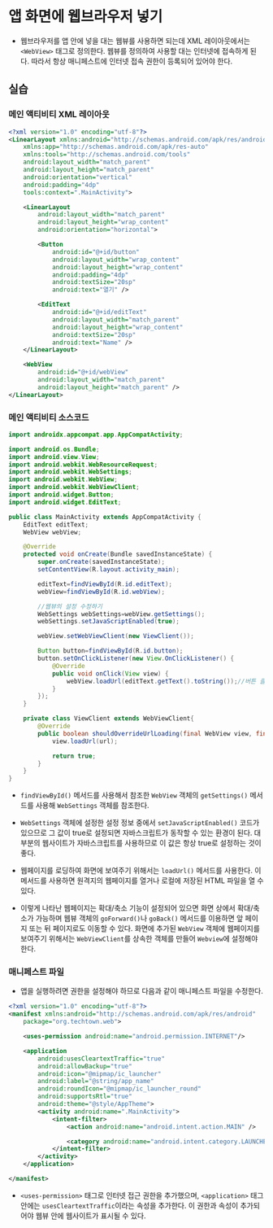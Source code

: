 # 앱 화면에 웹브라우저 넣기

* 웹브라우저를 앱 안에 넣을 대는 웹뷰를 사용하면 되는데 XML 레이아웃에서는 ```<WebView>``` 태그로 정의한다. 웹뷰를 정의하여 사용할 대는 인터넷에 접속하게 된다. 따라서 항상 매니페스트에 인터넷 접속 권한이 등록되어 있어야 한다.

## 실습

### 메인 액티비티 XML 레이아웃

```xml
<?xml version="1.0" encoding="utf-8"?>
<LinearLayout xmlns:android="http://schemas.android.com/apk/res/android"
    xmlns:app="http://schemas.android.com/apk/res-auto"
    xmlns:tools="http://schemas.android.com/tools"
    android:layout_width="match_parent"
    android:layout_height="match_parent"
    android:orientation="vertical"
    android:padding="4dp"
    tools:context=".MainActivity">

    <LinearLayout
        android:layout_width="match_parent"
        android:layout_height="wrap_content"
        android:orientation="horizontal">

        <Button
            android:id="@+id/button"
            android:layout_width="wrap_content"
            android:layout_height="wrap_content"
            android:padding="4dp"
            android:textSize="20sp"
            android:text="열기" />

        <EditText
            android:id="@+id/editText"
            android:layout_width="match_parent"
            android:layout_height="wrap_content"
            android:textSize="20sp"
            android:text="Name" />
    </LinearLayout>

    <WebView
        android:id="@+id/webView"
        android:layout_width="match_parent"
        android:layout_height="match_parent" />
</LinearLayout>
```

### 메인 액티비티 소스코드

```java
import androidx.appcompat.app.AppCompatActivity;

import android.os.Bundle;
import android.view.View;
import android.webkit.WebResourceRequest;
import android.webkit.WebSettings;
import android.webkit.WebView;
import android.webkit.WebViewClient;
import android.widget.Button;
import android.widget.EditText;

public class MainActivity extends AppCompatActivity {
    EditText editText;
    WebView webView;

    @Override
    protected void onCreate(Bundle savedInstanceState) {
        super.onCreate(savedInstanceState);
        setContentView(R.layout.activity_main);

        editText=findViewById(R.id.editText);
        webView=findViewById(R.id.webView);

        //웹뷰의 설정 수정하기
        WebSettings webSettings=webView.getSettings();
        webSettings.setJavaScriptEnabled(true);

        webView.setWebViewClient(new ViewClient());

        Button button=findViewById(R.id.button);
        button.setOnClickListener(new View.OnClickListener() {
            @Override
            public void onClick(View view) {
                webView.loadUrl(editText.getText().toString());//버튼 클릭 시 사이트 로딩하기
            }
        });
    }

    private class ViewClient extends WebViewClient{
        @Override
        public boolean shouldOverrideUrlLoading(final WebView view, final String url) {
            view.loadUrl(url);

            return true;
        }
    }
}
```

* ```findViewById()``` 메서드를 사용해서 참조한 ```WebView``` 객체의 ```getSettings()``` 메서드를 사용해 ```WebSettings``` 객체를 참조한다.

* ```WebSettings``` 객체에 설정한 설정 정보 중에서 ```setJavaScriptEnabled()``` 코드가 있으므로 그 값이 true로 설정되면 자바스크립트가 동작할 수 있는 환경이 된다. 대부분의 웹사이트가 자바스크립트를 사용하므로 이 값은 항상 true로 설정하는 것이 좋다.

* 웹페이지를 로딩하여 화면에 보여주기 위해서는 ```loadUrl()``` 메서드를 사용한다. 이 메서드를 사용하면 원격지의 웹페이지를 열거나 로컬에 저장된 HTML 파일을 열 수 있다.

* 이렇게 나타난 웹페이지는 확대/축소 기능이 설정되어 있으면 화면 상에서 확대/축소가 가능하며 웹뷰 객체의 ```goForward()```나 ```goBack()``` 메서드를 이용하면 앞 페이지 또는 뒤 페이지로도 이동할 수 있다. 화면에 추가된 ```WebView``` 객체에 웹페이지를 보여주기 위해서는 ```WebViewClient```를 상속한 객체를 만들어 ```Webview```에 설정해야 한다.

### 매니페스트 파일

* 앱을 실행하려면 권한을 설정해야 하므로 다음과 같이 매니페스트 파일을 수정한다.

```xml
<?xml version="1.0" encoding="utf-8"?>
<manifest xmlns:android="http://schemas.android.com/apk/res/android"
    package="org.techtown.web">

    <uses-permission android:name="android.permission.INTERNET"/>

    <application
        android:usesCleartextTraffic="true"
        android:allowBackup="true"
        android:icon="@mipmap/ic_launcher"
        android:label="@string/app_name"
        android:roundIcon="@mipmap/ic_launcher_round"
        android:supportsRtl="true"
        android:theme="@style/AppTheme">
        <activity android:name=".MainActivity">
            <intent-filter>
                <action android:name="android.intent.action.MAIN" />

                <category android:name="android.intent.category.LAUNCHER" />
            </intent-filter>
        </activity>
    </application>

</manifest>
```

* ```<uses-permission>``` 태그로 인터넷 접근 권한을 추가했으며, ```<application>``` 태그 안에는 ```usesCleartextTraffic```이라는 속성을 추가한다. 이 권한과 속성이 추가되어야 웹뷰 안에 웹사이트가 표시될 수 있다.
